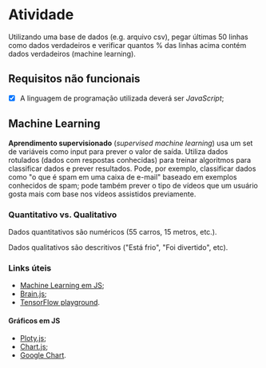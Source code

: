 # Atividade

Utilizando uma base de dados (e.g. arquivo csv), pegar últimas 50 linhas como dados verdadeiros e verificar quantos % das linhas acima contém dados verdadeiros (machine learning).

## Requisitos não funcionais

- [x] A linguagem de programação utilizada deverá ser _JavaScript_;

## Machine Learning

**Aprendimento supervisionado** (_supervised machine learning_) usa um set de variáveis como input para prever o valor de saída. Utiliza dados rotulados (dados com respostas conhecidas) para treinar algoritmos para classificar dados e prever resultados.
Pode, por exemplo, classificar dados como "o que é spam em uma caixa de e-mail" baseado em exemplos conhecidos de spam; pode também prever o tipo de vídeos que um usuário gosta mais com base nos vídeos assistidos previamente.

### Quantitativo vs. Qualitativo

Dados quantitativos são numéricos (55 carros, 15 metros, etc.).

Dados qualitativos são descritivos ("Está frio", "Foi divertido", etc).

### Links úteis

- [Machine Learning em JS](https://www.w3schools.com/ai/default.asp);
- [Brain.js](https://github.com/BrainJS/brain.js);
- [TensorFlow playground](https://playground.tensorflow.org).

#### Gráficos em JS

- [Ploty.js](https://www.w3schools.com/ai/ai_plotly.asp);
- [Chart.js](https://www.w3schools.com/ai/ai_chartjs.asp);
- [Google Chart](https://www.w3schools.com/ai/ai_google_chart.asp).
